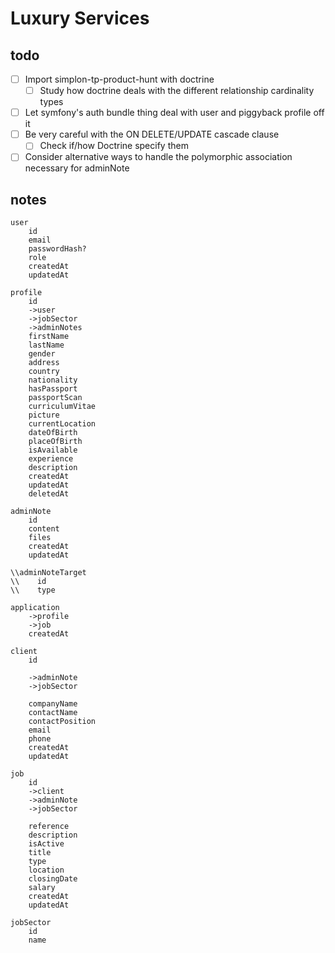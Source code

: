 # Luxury Services
## todo
- [ ] Import simplon-tp-product-hunt with doctrine
    + [ ] Study how doctrine deals with the different relationship 
          cardinality types
- [ ] Let symfony's auth bundle thing deal with user and piggyback profile off 
      it
- [ ] Be very careful with the ON DELETE/UPDATE cascade clause
    + [ ] Check if/how Doctrine specify them
- [ ] Consider alternative ways to handle the polymorphic association necessary
      for adminNote

## notes
```
user
    id
    email
    passwordHash?
    role
    createdAt
    updatedAt

profile
    id
    ->user
    ->jobSector
    ->adminNotes
    firstName
    lastName
    gender
    address
    country
    nationality
    hasPassport
    passportScan
    curriculumVitae
    picture
    currentLocation
    dateOfBirth
    placeOfBirth
    isAvailable
    experience
    description
    createdAt
    updatedAt
    deletedAt

adminNote
    id
    content
    files
    createdAt
    updatedAt

\\adminNoteTarget
\\    id
\\    type

application
    ->profile
    ->job
    createdAt

client
    id

    ->adminNote
    ->jobSector

    companyName
    contactName
    contactPosition
    email
    phone
    createdAt
    updatedAt

job
    id
    ->client
    ->adminNote
    ->jobSector
    
    reference
    description
    isActive
    title
    type
    location
    closingDate
    salary
    createdAt
    updatedAt

jobSector
    id
    name
```